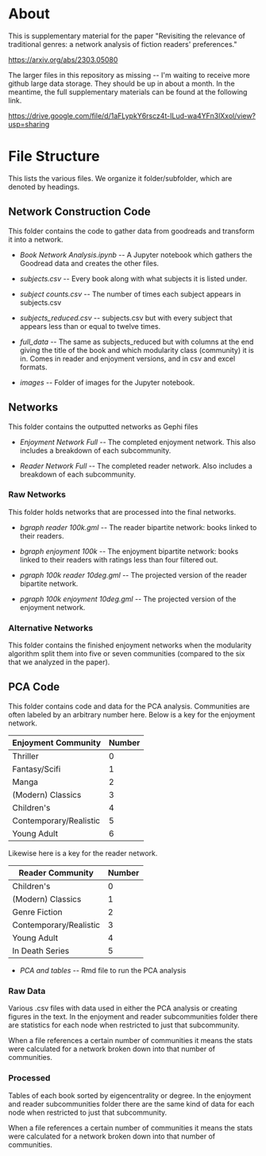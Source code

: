 # About

This is supplementary material for the paper "Revisiting the relevance of traditional genres: a network analysis of fiction readers' preferences."

https://arxiv.org/abs/2303.05080

The larger files in this repository as missing -- I'm waiting to receive more github large data storage. They should be up in about a month. In the meantime, the full supplementary materials can be found at the following link.

https://drive.google.com/file/d/1aFLypkY6rscz4t-ILud-wa4YFn3lXxol/view?usp=sharing

# File Structure

This lists the various files. We organize it folder/subfolder, which are denoted by headings.

## Network Construction Code

This folder contains the code to gather data from goodreads and transform it into a network. 

* *Book Network Analysis.ipynb* -- A Jupyter notebook which gathers the Goodread data and creates the other files.

* *subjects.csv* -- Every book along with what subjects it is listed under.

* *subject counts.csv* -- The number of times each subject appears in subjects.csv

* *subjects_reduced.csv* -- subjects.csv but with every subject that appears less than or equal to twelve times.

* *full_data* -- The same as subjects_reduced but with columns at the end giving the title of the book and which modularity class (community) it is in. Comes in reader and enjoyment versions, and in csv and excel formats.


* *images* -- Folder of images for the Jupyter notebook.



## Networks

This folder contains the outputted networks as Gephi files

* *Enjoyment Network Full* -- The completed enjoyment network. This also includes a breakdown of each subcommunity.

* *Reader Network Full* -- The completed reader network. Also includes a breakdown of each subcommunity. 

### Raw Networks

This folder holds networks that are processed into the final networks.

* *bgraph reader 100k.gml* -- The reader bipartite network: books linked to their readers. 

* *bgraph enjoyment 100k* -- The enjoyment bipartite network: books linked to their readers with ratings less than four filtered out.

* *pgraph 100k reader 10deg.gml* -- The projected version of the reader bipartite network. 

* *pgraph 100k enjoyment 10deg.gml* -- The projected version of the enjoyment network.

### Alternative Networks

This folder contains the finished enjoyment networks when the modularity algorithm split them into five or seven communities (compared to the six that we analyzed in the paper).

## PCA Code

This folder contains code and data for the PCA analysis. Communities are often labeled by an arbitrary number here. Below is a key for the enjoyment network.

|Enjoyment Community  | Number  |
|--|--|
| Thriller | 0 | 
| Fantasy/Scifi | 1|
| Manga | 2 |
| (Modern) Classics | 3  |
| Children's | 4 |
| Contemporary/Realistic | 5 |
| Young Adult | 6 | 

Likewise here is a key for the reader network.

|Reader Community  | Number  |
|--|--|
| Children's | 0 | 
| (Modern) Classics | 1|
| Genre Fiction| 2 |
| Contemporary/Realistic | 3  |
| Young Adult| 4 |
| In Death Series | 5 |

* *PCA and tables* -- Rmd file to run the PCA analysis

### Raw Data

Various .csv files with data used in either the PCA analysis or creating figures in the text. In the enjoyment and reader subcommunities folder there are statistics for each node when restricted to just that subcommunity. 

When a file references a certain number of communities it means the stats were calculated for a network broken down into that number of communities.

### Processed 

Tables of each book sorted by eigencentrality or degree. In the enjoyment and reader subcommunities folder there are the same kind of data for each node when restricted to just that subcommunity. 

When a file references a certain number of communities it means the stats were calculated for a network broken down into that number of communities.

